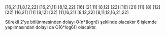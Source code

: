 [16,21,11,8,12,22]
[16,21,11]  [8,12,22]
[16] [21,11]   [8,12] [22]
[16] [21] [11] [8] [12] [22]
[16,21] [11]   [8,12]  [22]
[11,16,21]     [8,12,22]
[8,11,12,16,21,22]




Sürekli 2'ye bölünmesinden dolayı O(n*(logn)) şeklinde olacaktır 6 işlemde yapılmasından dolayı da O(6*log6)) olacaktır.
